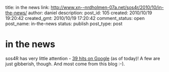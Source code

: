 title: in the news
link: http://www.xn--nrdholmen-07a.net/sos4r/2010/10/in-the-news/
author: daniel
description: 
post_id: 105
created: 2010/10/19 19:20:42
created_gmt: 2010/10/19 17:20:42
comment_status: open
post_name: in-the-news
status: publish
post_type: post

# in the news

sos4R has very little attention - [39 hits on Google](http://www.google.de/search?q=sos4r&ie=utf-8&oe=utf-8&aq=t&rls=com.ubuntu:de:official&client=firefox-a) (as of today)! A few are just gibberish, though. And most come from this blog :-).
